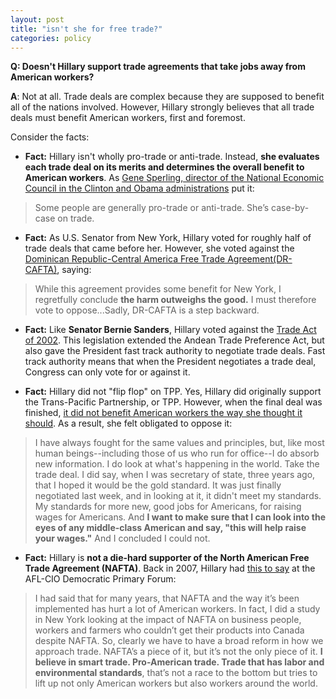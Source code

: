 ```yaml
---  
layout: post  
title: "isn't she for free trade?"  
categories: policy
---  
```


**Q: Doesn't Hillary support trade agreements that take jobs away from American workers?**
  
**A**: Not at all. Trade deals are complex because they are supposed to benefit all of the nations involved. However, Hillary strongly believes that all trade deals must benefit American workers, first and foremost.   

Consider the facts:

* **Fact:** Hillary isn't wholly pro-trade or anti-trade. Instead, **she evaluates each trade deal on its merits and determines the overall benefit to American workers**. As [Gene Sperling, director of the National Economic Council in the Clinton and Obama administrations](http://www.politifact.com/truth-o-meter/statements/2016/apr/10/bernie-s/clinton-voted-virtually-every-trade-agreement-kill/) put it:

> Some people are generally pro-trade or anti-trade. She’s case-by-case on trade.

* **Fact:** As U.S. Senator from New York, Hillary voted for roughly half of trade deals that came before her. However, she voted against the [Dominican Republic-Central America Free Trade Agreement(DR-CAFTA)](https://scout.sunlightfoundation.com/item/speech/CREC-2005-06-30-pt2-PgS7697.chunk96/sen-hillary-clinton-senate), saying:

> While this agreement provides some benefit for New York, I regretfully conclude **the harm outweighs the good.** I must therefore vote to oppose...Sadly, DR-CAFTA is a step backward.

* **Fact:** Like **Senator Bernie Sanders**, Hillary voted against the [Trade Act of 2002](http://www.politifact.com/truth-o-meter/statements/2016/apr/10/bernie-s/clinton-voted-virtually-every-trade-agreement-kill/). This legislation extended the Andean Trade Preference Act, but also gave the President fast track authority to negotiate trade deals. Fast track authority means that when the President negotiates a trade deal, Congress can only vote for or against it.

* **Fact:** Hillary did not "flip flop" on TPP. Yes, Hillary did originally support the Trans-Pacific Partnership, or TPP. However, when the final deal was finished, [it did not benefit American workers the way she thought it should](http://www.ontheissues.org/2016/Hillary_Clinton_Free_Trade.htm). As a result, she felt obligated to oppose it:

> I have always fought for the same values and principles, but, like most human beings--including those of us who run for office--I do absorb new information. I do look at what's happening in the world. Take the trade deal. I did say, when I was secretary of state, three years ago, that I hoped it would be the gold standard. It was just finally negotiated last week, and in looking at it, it didn't meet my standards. My standards for more new, good jobs for Americans, for raising wages for Americans. And **I want to make sure that I can look into the eyes of any middle-class American and say, "this will help raise your wages."** And I concluded I could not.

* **Fact:** Hillary is **not a die-hard supporter of the North American Free Trade Agreement (NAFTA)**. Back in 2007, Hillary had [this to say](http://www.ontheissues.org/Archive/2007_AFL-CIO_Dems_Free_Trade.htm) at the AFL-CIO Democratic Primary Forum:

> I had said that for many years, that NAFTA and the way it’s been implemented has hurt a lot of American workers. In fact, I did a study in New York looking at the impact of NAFTA on business people, workers and farmers who couldn’t get their products into Canada despite NAFTA. So, clearly we have to have a broad reform in how we approach trade. NAFTA’s a piece of it, but it’s not the only piece of it. **I believe in smart trade. Pro-American trade. Trade that has labor and environmental standards**, that’s not a race to the bottom but tries to lift up not only American workers but also workers around the world.

